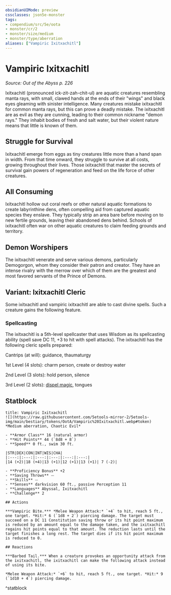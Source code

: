 ```yaml
---
obsidianUIMode: preview
cssclasses: json5e-monster
tags:
- compendium/src/5e/oota
- monster/cr/2
- monster/size/medium
- monster/type/aberration
aliases: ["Vampiric Ixitxachitl"]
---
```

# Vampiric Ixitxachitl
*Source: Out of the Abyss p. 226*  

Ixitxachitl (pronounced ick-zit-zah-chit-ul) are aquatic creatures resembling manta rays, with small, clawed hands at the ends of their "wings" and black eyes gleaming with sinister intelligence. Many creatures mistake ixitxachitl for common manta rays, but this can prove a deadly mistake. The ixitxachitl are as evil as they are cunning, leading to their common nickname "demon rays." They inhabit bodies of fresh and salt water, but their violent nature means that little is known of them.

## Struggle for Survival

 Ixitxachitl emerge from eggs as tiny creatures little more than a hand span in width. From that time onward, they struggle to survive at all costs, growing throughout their lives. Those ixitxachitl that master the secrets of survival gain powers of regeneration and feed on the life force of other creatures.

## All Consuming

Ixitxachitl hollow out coral reefs or other natural aquatic formations to create labyrinthine dens, often compelling aid from captured aquatic species they enslave. They typically strip an area bare before moving on to new fertile grounds, leaving their abandoned dens behind. Schools of ixitxachitl often war on other aquatic creatures to claim feeding grounds and territory.

## Demon Worshipers

The ixitxachitl venerate and serve various demons, particularly Demogorgon, whom they consider their patron and creator. They have an intense rivalry with the merrow over which of them are the greatest and most favored servants of the Prince of Demons.

## Variant: Ixitxachitl Cleric

Some ixitxachitl and vampiric ixitxachitl are able to cast divine spells. Such a creature gains the following feature.

### Spellcasting

The ixitxachitl is a 5th-level spellcaster that uses Wisdom as its spellcasting ability (spell save DC 11, +3 to hit with spell attacks). The ixitxachitl has the following cleric spells prepared:

Cantrips (at will): guidance, thaumaturgy

1st Level (4 slots): charm person, create or destroy water

2nd Level (3 slots): hold person, silence

3rd Level (2 slots): [dispel magic](/Systems/5e/spells/dispel-magic.md), tongues

## Statblock

```ad-statblock
title: Vampiric Ixitxachitl
![](https://raw.githubusercontent.com/5etools-mirror-2/5etools-img/main/bestiary/tokens/OotA/Vampiric%20Ixitxachitl.webp#token)
*Medium aberration, Chaotic Evil*

- **Armor Class** 16 (natural armor)
- **Hit Points** 44 (`8d8 + 8`)
- **Speed** 0 ft., swim 30 ft.

|STR|DEX|CON|INT|WIS|CHA|
|:---:|:---:|:---:|:---:|:---:|:---:|
|14 (+2)|18 (+4)|13 (+1)|12 (+1)|13 (+1)| 7 (-2)|

- **Proficiency Bonus** +2
- **Saving Throws** ⏤
- **Skills** ⏤
- **Senses** darkvision 60 ft., passive Perception 11
- **Languages** Abyssal, Ixitxachitl
- **Challenge** 2

## Actions

***Vampiric Bite.*** *Melee Weapon Attack:* `+4` to hit, reach 5 ft., one target. *Hit:* 6 (`1d8 + 2`) piercing damage. The target must succeed on a DC 11 Constitution saving throw or its hit point maximum is reduced by an amount equal to the damage taken, and the ixitxachitl regains hit points equal to that amount. The reduction lasts until the target finishes a long rest. The target dies if its hit point maximum is reduced to 0.

## Reactions

***Barbed Tail.*** When a creature provokes an opportunity attack from the ixitxachitl, the ixitxachitl can make the following attack instead of using its bite.

*Melee Weapon Attack:* `+6` to hit, reach 5 ft., one target. *Hit:* 9 (`1d10 + 4`) piercing damage.
```
^statblock
